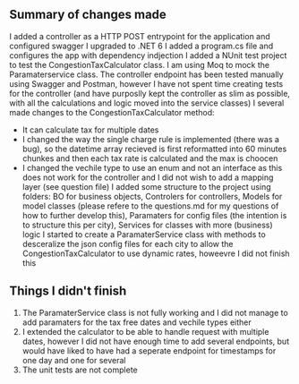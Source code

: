 ## Summary of changes made

I added a controller as a HTTP POST entrypoint for the application and configured swagger
I upgraded to .NET 6
I added a program.cs file and configures the app with dependency indjection 
I added a NUnit test project to test the CongestionTaxCalculator class. I am using Moq to mock the Paramaterservice class. The controller endpoint has been tested manually using Swagger and Postman, however I have not spent time creating tests for the controller (and have purposlly kept the controller as slim as possible, with all the calculations and logic moved into the service classes)
I several made changes to the CongestionTaxCalculator method:
- It can calculate tax for multiple dates
- I changed the way the single charge rule is implemented (there was a bug), so the datetime array recieved is first reformatted into 60 minutes chunkes and then each tax rate is calculated and the max is choocen
- I changed the vechile type to use an enum and not an interface as this does not work for the controller and I did not wish to add a mapping layer (see question file)
I added some structure to the project using folders: BO for business objects, Controlers for controllers, Models for model classes (please refere to the questions.md for my questions of how to further develop this), Paramaters for config files (the intention is to structure this per city), Services for classes with more (business) logic
I started to create a ParamaterService class with methods to desceralize the json config files for each city to allow the CongestionTaxCalculator to use dynamic rates, howeevre I did not finish this


## Things I didn't finish
1. The ParamaterService class is not fully working and I did not manage to add paramaters for the tax free dates and vechile types either
2. I extended the calculator to be able to handle request with multiple dates, however I did not have enough time to add several endpoints, but would have liked to have had a seperate endpoint for
timestamps for one day and one for several
3. The unit tests are not complete